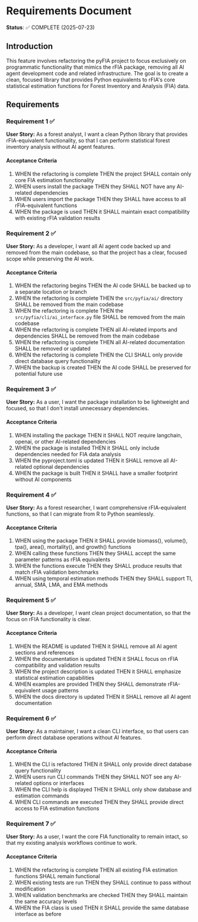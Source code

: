 # Requirements Document

**Status**: ✅ COMPLETE (2025-07-23)

## Introduction

This feature involves refactoring the pyFIA project to focus exclusively on programmatic functionality that mimics the rFIA package, removing all AI agent development code and related infrastructure. The goal is to create a clean, focused library that provides Python equivalents to rFIA's core statistical estimation functions for Forest Inventory and Analysis (FIA) data.

## Requirements

### Requirement 1 ✅

**User Story:** As a forest analyst, I want a clean Python library that provides rFIA-equivalent functionality, so that I can perform statistical forest inventory analysis without AI agent features.

#### Acceptance Criteria

1. WHEN the refactoring is complete THEN the project SHALL contain only core FIA estimation functionality
2. WHEN users install the package THEN they SHALL NOT have any AI-related dependencies
3. WHEN users import the package THEN they SHALL have access to all rFIA-equivalent functions
4. WHEN the package is used THEN it SHALL maintain exact compatibility with existing rFIA validation results

### Requirement 2 ✅

**User Story:** As a developer, I want all AI agent code backed up and removed from the main codebase, so that the project has a clear, focused scope while preserving the AI work.

#### Acceptance Criteria

1. WHEN the refactoring begins THEN the AI code SHALL be backed up to a separate location or branch
2. WHEN the refactoring is complete THEN the `src/pyfia/ai/` directory SHALL be removed from the main codebase
3. WHEN the refactoring is complete THEN the `src/pyfia/cli/ai_interface.py` file SHALL be removed from the main codebase
4. WHEN the refactoring is complete THEN all AI-related imports and dependencies SHALL be removed from the main codebase
5. WHEN the refactoring is complete THEN all AI-related documentation SHALL be removed or updated
6. WHEN the refactoring is complete THEN the CLI SHALL only provide direct database query functionality
7. WHEN the backup is created THEN the AI code SHALL be preserved for potential future use

### Requirement 3 ✅

**User Story:** As a user, I want the package installation to be lightweight and focused, so that I don't install unnecessary dependencies.

#### Acceptance Criteria

1. WHEN installing the package THEN it SHALL NOT require langchain, openai, or other AI-related dependencies
2. WHEN the package is installed THEN it SHALL only include dependencies needed for FIA data analysis
3. WHEN the pyproject.toml is updated THEN it SHALL remove all AI-related optional dependencies
4. WHEN the package is built THEN it SHALL have a smaller footprint without AI components

### Requirement 4 ✅

**User Story:** As a forest researcher, I want comprehensive rFIA-equivalent functions, so that I can migrate from R to Python seamlessly.

#### Acceptance Criteria

1. WHEN using the package THEN it SHALL provide biomass(), volume(), tpa(), area(), mortality(), and growth() functions
2. WHEN calling these functions THEN they SHALL accept the same parameter patterns as rFIA equivalents
3. WHEN the functions execute THEN they SHALL produce results that match rFIA validation benchmarks
4. WHEN using temporal estimation methods THEN they SHALL support TI, annual, SMA, LMA, and EMA methods

### Requirement 5 ✅

**User Story:** As a developer, I want clean project documentation, so that the focus on rFIA functionality is clear.

#### Acceptance Criteria

1. WHEN the README is updated THEN it SHALL remove all AI agent sections and references
2. WHEN the documentation is updated THEN it SHALL focus on rFIA compatibility and validation results
3. WHEN the project description is updated THEN it SHALL emphasize statistical estimation capabilities
4. WHEN examples are provided THEN they SHALL demonstrate rFIA-equivalent usage patterns
5. WHEN the docs directory is updated THEN it SHALL remove all AI agent documentation

### Requirement 6 ✅

**User Story:** As a maintainer, I want a clean CLI interface, so that users can perform direct database operations without AI features.

#### Acceptance Criteria

1. WHEN the CLI is refactored THEN it SHALL only provide direct database query functionality
2. WHEN users run CLI commands THEN they SHALL NOT see any AI-related options or interfaces
3. WHEN the CLI help is displayed THEN it SHALL only show database and estimation commands
4. WHEN CLI commands are executed THEN they SHALL provide direct access to FIA estimation functions

### Requirement 7 ✅

**User Story:** As a user, I want the core FIA functionality to remain intact, so that my existing analysis workflows continue to work.

#### Acceptance Criteria

1. WHEN the refactoring is complete THEN all existing FIA estimation functions SHALL remain functional
2. WHEN existing tests are run THEN they SHALL continue to pass without modification
3. WHEN validation benchmarks are checked THEN they SHALL maintain the same accuracy levels
4. WHEN the FIA class is used THEN it SHALL provide the same database interface as before